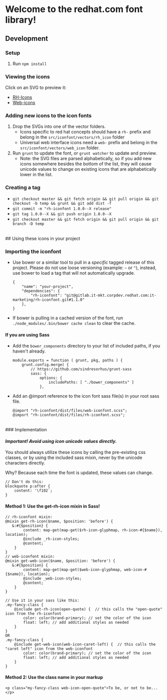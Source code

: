 # Welcome to the redhat.com font library!


## Development

### Setup

1. Run `npm install`

### Viewing the icons
Click on an SVG to preview it:
- [RH-Icons](https://gitlab.corp.redhat.com/uxdd/rh-iconfont/tree/master/src/iconfont/vectors/rh_icon)
- [Web-icons](https://gitlab.corp.redhat.com/uxdd/rh-iconfont/tree/master/src/iconfont/vectors/web_icon)

### Adding new icons to the icon fonts

1. Drop the SVGs into one of the vector folders.
    - Icons specific to red hat concepts should have a `rh-` prefix and belong in the `src/iconfont/vectors/rh_icon` folder 
    - Universal web interface icons need a `web-` prefix and belong in the `src/iconfont/vectors/web_icon` folder.
2. Run `grunt` to update the font, or `grunt watcher` to update and preview.
    - Note: the SVG files are parsed alphabetically, so if you add new icons somewhere besides the bottom of the list, they will cause unicode values to change on existing icons that are alphabetically lower in the list.


### Creating a tag

*  `git checkout master && git fetch origin && git pull origin && git checkout -b temp && grunt && git add dist -f`
*  `git commit -m "rh-iconfont 1.0.0--X release"`
*  `git tag 1.0.0--X && git push origin 1.0.0--X`
*  `git checkout master && git fetch origin && git pull origin && git branch -D temp`

<br/>
## Using these icons in your project

### Importing the iconfont

* Use bower or a similar tool to pull in a *specific* tagged release of this project. Please do not use loose versioning (example: `~` or `^`), instead, use bower to load a tag that will not automatically upgrade.

	```
	{
	    "name": "your-project",
	    "dependencies": {
	        "rh-iconfont": "git@gitlab.it-mkt.corpdev.redhat.com:it-marketing/rh-iconfont.git#1.1.0"
	    },
	}
	```

* If bower is pulling in a cached version of the font, run `./node_modules/.bin/bower cache clean` to clear the cache.

#### If you are using Sass

* Add the `bower_components` directory to your list of included paths, if you haven't already.

	```
	module.exports = function ( grunt, pkg, paths ) {
	    grunt.config.merge( {
	        // https://github.com/sindresorhus/grunt-sass
	        sass: {
	            options: {
	                includePaths: [ "./bower_components" ]
	            },
	```

* Add an @import reference to the icon font sass file(s) in your root sass file.

	```
	@import "rh-iconfont/dist/files/web-iconfont.scss";
	@import "rh-iconfont/dist/files/rh-iconfont.scss";
	```

<br/>
### Implementation

#### *Important! Avoid using icon unicode values directly.*

You should always utilize these icons by calling the pre-existing css classes, or by using the included sass mixin, never by the unicode characters directly.

Why? Because each time the font is updated, these values can change.

```
// Don't do this:
blockquote p:after {
    content: '\f102`;
}
```

#### Method 1: Use the get-rh-icon mixin in Sass!

```
// rh-iconfont mixin:
@mixin get-rh-icon($name, $position: 'before') {
   &:#{$position} {
        content: map-get(map-get($rh-icon-glyphmap, rh-icon-#{$name}), location);
        @include _rh-icon-styles;
        @content;
    }
}
// web-iconfont mixin:
@mixin get-web-icon($name, $position: 'before') {
   &:#{$position} {
        content: map-get(map-get($web-icon-glyphmap, web-icon-#{$name}), location);
        @include _web-icon-styles;
        @content;
    }
}

// Use it in your sass like this:
.my-fancy-class {
    @include get-rh-icon(open-quote) {  // this calls the "open-quote" icon from the rh-iconfont
        color: color(brand-primary); // set the color of the icon
        float: left; // add additional styles as needed
    }
}
OR
.my-fancy-class {
    @include get-web-icon(web-icon-caret-left) {  // this calls the "caret left" icon from the web-iconfont
        color: color(brand-primary); // set the color of the icon
        float: left; // add additional styles as needed
    }
}
```
#### Method 2: Use the class name in your markup

```
<p class="my-fancy-class web-icon-open-quote">To be, or not to be...</p>
```

